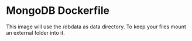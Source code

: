 # MongoDB Dockerfile

This image will use the /dbdata as data directory. To keep your files mount an external folder into it.
